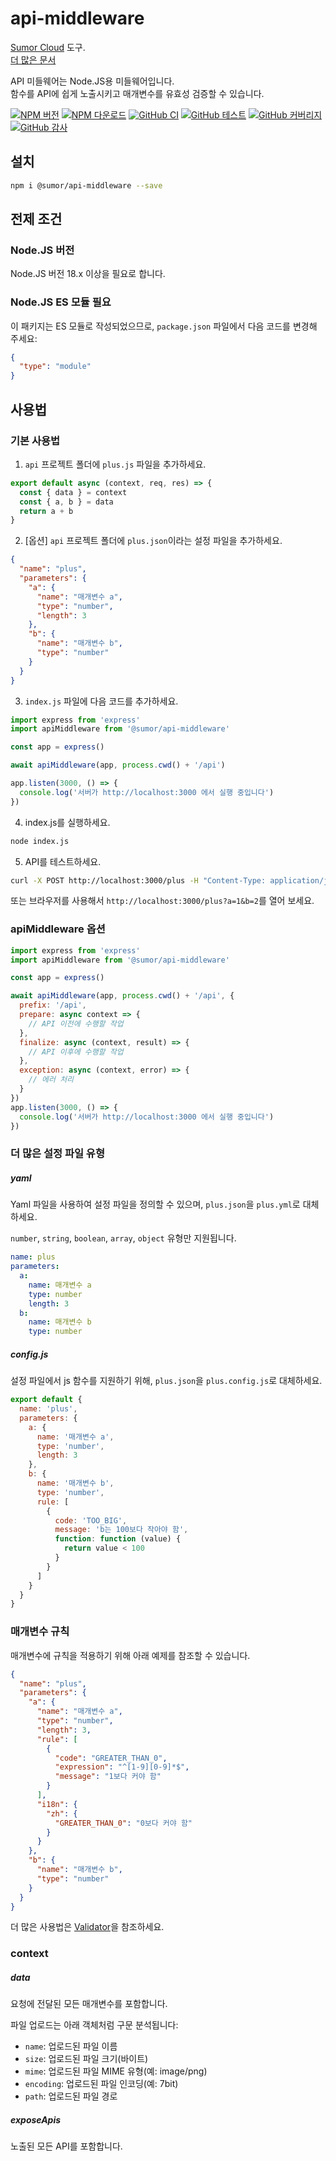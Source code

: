 # api-middleware

[Sumor Cloud](https://sumor.cloud) 도구.  
[더 많은 문서](https://sumor.cloud/api-middleware)

API 미들웨어는 Node.JS용 미들웨어입니다.  
함수를 API에 쉽게 노출시키고 매개변수를 유효성 검증할 수 있습니다.

[![NPM 버전](https://img.shields.io/npm/v/@sumor/api-middleware?logo=npm&label=NPM)](https://www.npmjs.com/package/@sumor/api-middleware)
[![NPM 다운로드](https://img.shields.io/npm/dw/@sumor/api-middleware?logo=npm&label=Downloads)](https://www.npmjs.com/package/@sumor/api-middleware)
[![GitHub CI](https://img.shields.io/github/actions/workflow/status/sumor-cloud/api-middleware/ci.yml?logo=github&label=CI)](https://github.com/sumor-cloud/api-middleware/actions/workflows/ci.yml)
[![GitHub 테스트](https://img.shields.io/github/actions/workflow/status/sumor-cloud/api-middleware/ut.yml?logo=github&label=Test)](https://github.com/sumor-cloud/api-middleware/actions/workflows/ut.yml)
[![GitHub 커버리지](https://img.shields.io/github/actions/workflow/status/sumor-cloud/api-middleware/coverage.yml?logo=github&label=Coverage)](https://github.com/sumor-cloud/api-middleware/actions/workflows/coverage.yml)
[![GitHub 감사](https://img.shields.io/github/actions/workflow/status/sumor-cloud/api-middleware/audit.yml?logo=github&label=Audit)](https://github.com/sumor-cloud/api-middleware/actions/workflows/audit.yml)

## 설치

```bash
npm i @sumor/api-middleware --save
```

## 전제 조건

### Node.JS 버전

Node.JS 버전 18.x 이상을 필요로 합니다.

### Node.JS ES 모듈 필요

이 패키지는 ES 모듈로 작성되었으므로, `package.json` 파일에서 다음 코드를 변경해 주세요:

```json
{
  "type": "module"
}
```

## 사용법

### 기본 사용법

1. `api` 프로젝트 폴더에 `plus.js` 파일을 추가하세요.

```js
export default async (context, req, res) => {
  const { data } = context
  const { a, b } = data
  return a + b
}
```

2. [옵션] `api` 프로젝트 폴더에 `plus.json`이라는 설정 파일을 추가하세요.

```json
{
  "name": "plus",
  "parameters": {
    "a": {
      "name": "매개변수 a",
      "type": "number",
      "length": 3
    },
    "b": {
      "name": "매개변수 b",
      "type": "number"
    }
  }
}
```

3. `index.js` 파일에 다음 코드를 추가하세요.

```javascript
import express from 'express'
import apiMiddleware from '@sumor/api-middleware'

const app = express()

await apiMiddleware(app, process.cwd() + '/api')

app.listen(3000, () => {
  console.log('서버가 http://localhost:3000 에서 실행 중입니다')
})
```

4. index.js를 실행하세요.

```bash
node index.js
```

5. API를 테스트하세요.

```bash
curl -X POST http://localhost:3000/plus -H "Content-Type: application/json" -d '{"a": 1, "b": 2}'
```

또는 브라우저를 사용해서 `http://localhost:3000/plus?a=1&b=2`를 열어 보세요.

### apiMiddleware 옵션

```javascript
import express from 'express'
import apiMiddleware from '@sumor/api-middleware'

const app = express()

await apiMiddleware(app, process.cwd() + '/api', {
  prefix: '/api',
  prepare: async context => {
    // API 이전에 수행할 작업
  },
  finalize: async (context, result) => {
    // API 이후에 수행할 작업
  },
  exception: async (context, error) => {
    // 에러 처리
  }
})
app.listen(3000, () => {
  console.log('서버가 http://localhost:3000 에서 실행 중입니다')
})
```

### 더 많은 설정 파일 유형

##### yaml

Yaml 파일을 사용하여 설정 파일을 정의할 수 있으며, `plus.json`을 `plus.yml`로 대체하세요.

`number`, `string`, `boolean`, `array`, `object` 유형만 지원됩니다.

```yaml
name: plus
parameters:
  a:
    name: 매개변수 a
    type: number
    length: 3
  b:
    name: 매개변수 b
    type: number
```

##### config.js

설정 파일에서 js 함수를 지원하기 위해, `plus.json`을 `plus.config.js`로 대체하세요.

```javascript
export default {
  name: 'plus',
  parameters: {
    a: {
      name: '매개변수 a',
      type: 'number',
      length: 3
    },
    b: {
      name: '매개변수 b',
      type: 'number',
      rule: [
        {
          code: 'TOO_BIG',
          message: 'b는 100보다 작아야 함',
          function: function (value) {
            return value < 100
          }
        }
      ]
    }
  }
}
```

### 매개변수 규칙

매개변수에 규칙을 적용하기 위해 아래 예제를 참조할 수 있습니다.

```json
{
  "name": "plus",
  "parameters": {
    "a": {
      "name": "매개변수 a",
      "type": "number",
      "length": 3,
      "rule": [
        {
          "code": "GREATER_THAN_0",
          "expression": "^[1-9][0-9]*$",
          "message": "1보다 커야 함"
        }
      ],
      "i18n": {
        "zh": {
          "GREATER_THAN_0": "0보다 커야 함"
        }
      }
    },
    "b": {
      "name": "매개변수 b",
      "type": "number"
    }
  }
}
```

더 많은 사용법은 [Validator](https://sumor.cloud/validator/)을 참조하세요.

### context

##### data

요청에 전달된 모든 매개변수를 포함합니다.

파일 업로드는 아래 객체처럼 구문 분석됩니다:

- `name`: 업로드된 파일 이름
- `size`: 업로드된 파일 크기(바이트)
- `mime`: 업로드된 파일 MIME 유형(예: image/png)
- `encoding`: 업로드된 파일 인코딩(예: 7bit)
- `path`: 업로드된 파일 경로

##### exposeApis

노출된 모든 API를 포함합니다.
